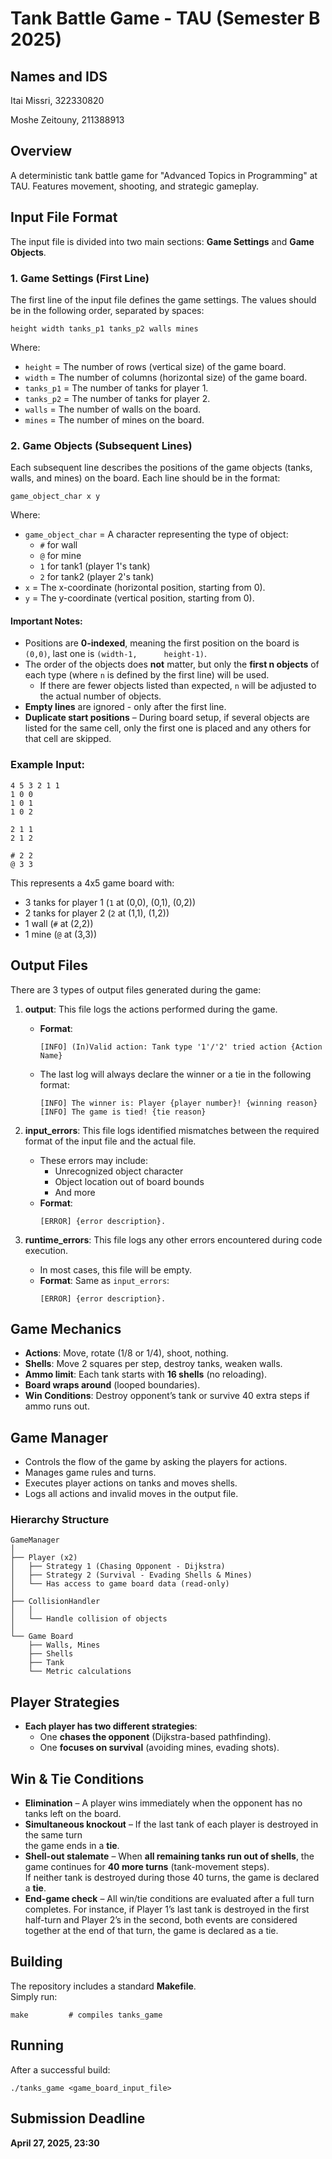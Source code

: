 # Tank Battle Game - TAU (Semester B 2025)
## Names and IDS
Itai Missri, 322330820

Moshe Zeitouny, 211388913

## Overview
A deterministic tank battle game for "Advanced Topics in Programming" at TAU. Features movement, shooting, and strategic gameplay.

## Input File Format

The input file is divided into two main sections: **Game Settings** and **Game Objects**.

### 1. **Game Settings (First Line)**

The first line of the input file defines the game settings. The values should be in the following order, separated by spaces:

```
height width tanks_p1 tanks_p2 walls mines
```

Where:
- `height` = The number of rows (vertical size) of the game board.
- `width` = The number of columns (horizontal size) of the game board.
- `tanks_p1` = The number of tanks for player 1.
- `tanks_p2` = The number of tanks for player 2.
- `walls` = The number of walls on the board.
- `mines` = The number of mines on the board.

### 2. **Game Objects (Subsequent Lines)**

Each subsequent line describes the positions of the game objects (tanks, walls, and mines) on the board. Each line should be in the format:

```
game_object_char x y
```

Where:
- `game_object_char` = A character representing the type of object:
  - `#` for wall
  - `@` for mine
  - `1` for tank1 (player 1's tank)
  - `2` for tank2 (player 2's tank)
- `x` = The x-coordinate (horizontal position, starting from 0).
- `y` = The y-coordinate (vertical position, starting from 0).

#### **Important Notes:**
- Positions are **0-indexed**, meaning the first position on the board is `(0,0)`, last one is `(width-1,      height-1)`.
- The order of the objects does **not** matter, but only the **first n objects** of each type (where `n` is defined by the first line) will be used.
  - If there are fewer objects listed than expected, `n` will be adjusted to the actual number of objects.
- **Empty lines** are ignored - only after the first line.
- **Duplicate start positions** – During board setup, if several objects are listed for the same cell, only the first one is placed and any others for that cell are skipped.

### Example Input:

```
4 5 3 2 1 1
1 0 0
1 0 1
1 0 2

2 1 1
2 1 2

# 2 2
@ 3 3
```

This represents a 4x5 game board with:
- 3 tanks for player 1 (`1` at (0,0), (0,1), (0,2))
- 2 tanks for player 2 (`2` at (1,1), (1,2))
- 1 wall (`#` at (2,2))
- 1 mine (`@` at (3,3))


## Output Files

There are 3 types of output files generated during the game:

1. **output**: This file logs the actions performed during the game.
   - **Format**: 
     ```
     [INFO] (In)Valid action: Tank type '1'/'2' tried action {Action Name}
     ```
   - The last log will always declare the winner or a tie in the following format:
     ```
     [INFO] The winner is: Player {player number}! {winning reason}
     [INFO] The game is tied! {tie reason}
     ```

2. **input_errors**: This file logs identified mismatches between the required format of the input file and the actual file.
   - These errors may include:
     - Unrecognized object character
     - Object location out of board bounds
     - And more
   - **Format**:
     ```
     [ERROR] {error description}.
     ```

3. **runtime_errors**: This file logs any other errors encountered during code execution.
   - In most cases, this file will be empty.
   - **Format**: Same as `input_errors`:
     ```
     [ERROR] {error description}.
     ```


## Game Mechanics
- **Actions**: Move, rotate (1/8 or 1/4), shoot, nothing.
- **Shells**: Move 2 squares per step, destroy tanks, weaken walls.
- **Ammo limit**: Each tank starts with **16 shells** (no reloading).
- **Board wraps around** (looped boundaries).
- **Win Conditions**: Destroy opponent’s tank or survive 40 extra steps if ammo runs out.

## Game Manager
- Controls the flow of the game by asking the players for actions.
- Manages game rules and turns.
- Executes player actions on tanks and moves shells. 
- Logs all actions and invalid moves in the output file.

### Hierarchy Structure
```
GameManager
│
├── Player (x2)
│   ├── Strategy 1 (Chasing Opponent - Dijkstra)
│   ├── Strategy 2 (Survival - Evading Shells & Mines)
│   └── Has access to game board data (read-only)
│
├── CollisionHandler
│   │ 
│   └── Handle collision of objects
│
└── Game Board
    ├── Walls, Mines
    ├── Shells
    ├── Tank 
    └── Metric calculations 
```

## Player Strategies
- **Each player has two different strategies**:
  - One **chases the opponent** (Dijkstra-based pathfinding).
  - One **focuses on survival** (avoiding mines, evading shots).

## Win & Tie Conditions
* **Elimination** – A player wins immediately when the opponent has no tanks left on the board.
* **Simultaneous knockout** – If the last tank of each player is destroyed in the same turn    
  the game ends in a **tie**.
* **Shell-out stalemate** – When **all remaining tanks run out of shells**, the game continues for **40
  more turns** (tank-movement steps).  
  If neither tank is destroyed during those 40 turns, the game is declared a **tie**.
* **End-game check** – All win/tie conditions are evaluated after a full turn completes.
  For instance, if Player 1’s last tank is destroyed in the first half-turn and Player 2’s in the second, both events are considered together at the end of that turn, the game is declared as a tie.

## Building
The repository includes a standard **Makefile**.  
Simply run:

    make         # compiles tanks_game

## Running
After a successful build:

    ./tanks_game <game_board_input_file>
    

## Submission Deadline
**April 27, 2025, 23:30**
